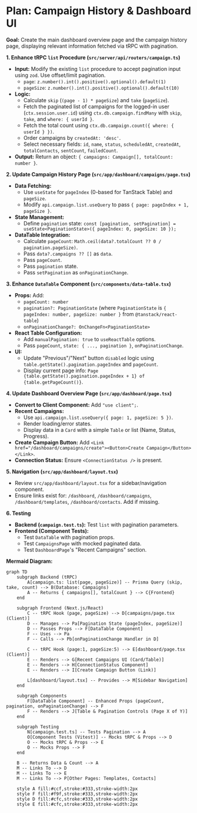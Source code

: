 # Plan: Campaign History & Dashboard UI

**Goal:** Create the main dashboard overview page and the campaign history page, displaying relevant information fetched via tRPC with pagination.

**1. Enhance tRPC `list` Procedure (`src/server/api/routers/campaign.ts`)**

*   **Input:** Modify the existing `list` procedure to accept pagination input using `zod`. Use offset/limit pagination.
    *   `page`: `z.number().int().positive().optional().default(1)`
    *   `pageSize`: `z.number().int().positive().optional().default(10)`
*   **Logic:**
    *   Calculate `skip` (`(page - 1) * pageSize`) and `take` (`pageSize`).
    *   Fetch the paginated list of campaigns for the logged-in user (`ctx.session.user.id`) using `ctx.db.campaign.findMany` with `skip`, `take`, and `where: { userId }`.
    *   Fetch the total count using `ctx.db.campaign.count({ where: { userId } })`.
    *   Order campaigns by `createdAt: 'desc'`.
    *   Select necessary fields: `id`, `name`, `status`, `scheduledAt`, `createdAt`, `totalContacts`, `sentCount`, `failedCount`.
*   **Output:** Return an object: `{ campaigns: Campaign[], totalCount: number }`.

**2. Update Campaign History Page (`src/app/dashboard/campaigns/page.tsx`)**

*   **Data Fetching:**
    *   Use `useState` for `pageIndex` (0-based for TanStack Table) and `pageSize`.
    *   Modify `api.campaign.list.useQuery` to pass `{ page: pageIndex + 1, pageSize }`.
*   **State Management:**
    *   Define `pagination` state: `const [pagination, setPagination] = useState<PaginationState>({ pageIndex: 0, pageSize: 10 });`
*   **DataTable Integration:**
    *   Calculate `pageCount`: `Math.ceil(data?.totalCount ?? 0 / pagination.pageSize)`.
    *   Pass `data?.campaigns ?? []` as `data`.
    *   Pass `pageCount`.
    *   Pass `pagination` state.
    *   Pass `setPagination` as `onPaginationChange`.

**3. Enhance `DataTable` Component (`src/components/data-table.tsx`)**

*   **Props:** Add:
    *   `pageCount: number`
    *   `pagination?: PaginationState` (where `PaginationState` is `{ pageIndex: number, pageSize: number }` from `@tanstack/react-table`)
    *   `onPaginationChange?: OnChangeFn<PaginationState>`
*   **React Table Configuration:**
    *   Add `manualPagination: true` to `useReactTable` options.
    *   Pass `pageCount`, `state: { ..., pagination }`, `onPaginationChange`.
*   **UI:**
    *   Update "Previous"/"Next" button `disabled` logic using `table.getState().pagination.pageIndex` and `pageCount`.
    *   Display current page info: `Page {table.getState().pagination.pageIndex + 1} of {table.getPageCount()}`.

**4. Update Dashboard Overview Page (`src/app/dashboard/page.tsx`)**

*   **Convert to Client Component:** Add `"use client";`.
*   **Recent Campaigns:**
    *   Use `api.campaign.list.useQuery({ page: 1, pageSize: 5 })`.
    *   Render loading/error states.
    *   Display data in a `Card` with a simple `Table` or list (Name, Status, Progress).
*   **Create Campaign Button:** Add `<Link href="/dashboard/campaigns/create"><Button>Create Campaign</Button></Link>`.
*   **Connection Status:** Ensure `<ConnectionStatus />` is present.

**5. Navigation (`src/app/dashboard/layout.tsx`)**

*   Review `src/app/dashboard/layout.tsx` for a sidebar/navigation component.
*   Ensure links exist for: `/dashboard`, `/dashboard/campaigns`, `/dashboard/templates`, `/dashboard/contacts`. Add if missing.

**6. Testing**

*   **Backend (`campaign.test.ts`):** Test `list` with pagination parameters.
*   **Frontend (Component Tests):**
    *   Test `DataTable` with pagination props.
    *   Test `CampaignsPage` with mocked paginated data.
    *   Test `DashboardPage`'s "Recent Campaigns" section.

**Mermaid Diagram:**

```mermaid
graph TD
    subgraph Backend (tRPC)
        A[campaign.ts: list(page, pageSize)] -- Prisma Query (skip, take, count) --> B(Database: Campaigns)
        A -- Returns { campaigns[], totalCount } --> C{Frontend}
    end

    subgraph Frontend (Next.js/React)
        C -- tRPC Hook (page, pageSize) --> D[campaigns/page.tsx (Client)]
        D -- Manages --> Pa[Pagination State (pageIndex, pageSize)]
        D -- Passes Props --> F[DataTable Component]
        F -- Uses --> Pa
        F -- Calls --> Pb[onPaginationChange Handler in D]

        C -- tRPC Hook (page:1, pageSize:5) --> E[dashboard/page.tsx (Client)]
        E -- Renders --> G[Recent Campaigns UI (Card/Table)]
        E -- Renders --> H[ConnectionStatus Component]
        E -- Renders --> I[Create Campaign Button (Link)]

        L[dashboard/layout.tsx] -- Provides --> M[Sidebar Navigation]
    end

    subgraph Components
        F[DataTable Component] -- Enhanced Props (pageCount, pagination, onPaginationChange) --> F
        F -- Renders --> J[Table & Pagination Controls (Page X of Y)]
    end

    subgraph Testing
        N[campaign.test.ts] -- Tests Pagination --> A
        O[Component Tests (Vitest)] -- Mocks tRPC & Props --> D
        O -- Mocks tRPC & Props --> E
        O -- Mocks Props --> F
    end

    B -- Returns Data & Count --> A
    M -- Links To --> D
    M -- Links To --> E
    M -- Links To --> P[Other Pages: Templates, Contacts]

    style A fill:#ccf,stroke:#333,stroke-width:2px
    style F fill:#f9f,stroke:#333,stroke-width:2px
    style D fill:#cfc,stroke:#333,stroke-width:2px
    style E fill:#cfc,stroke:#333,stroke-width:2px